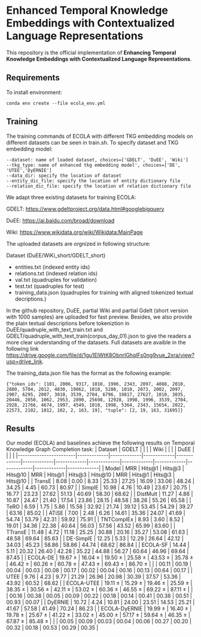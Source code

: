 # Enhanced Temporal Knowledge Embeddings with Contextualized Language Representations

This repository is the official implementation of **Enhancing Temporal Knowledge Embeddings with Contextualized Language Representations**. 

## Requirements

To install environment:

```setup
conda env create --file ecola_env.yml
```

## Training
The training commands of ECOLA with different TKG embedding models on different datasets can be seen in train.sh.
To specify dataset and TKG embedding model:

    --dataset: name of loaded dataset, choices=['GDELT', 'DuEE', 'Wiki']
    --tkg_type: name of enhanced tkg embedding model', choices=['DE', 'UTEE','DyERNIE']
    --data_dir: specify the location of dataset
    --entity_dic_file: specify the location of entity dictionary file
    --relation_dic_file: specify the location of relation dictionary file

We adapt three existing datasets for training ECOLA:

GDELT: https://www.gdeltproject.org/data.html#googlebigquery

DuEE: https://ai.baidu.com/broad/download

Wiki: https://www.wikidata.org/wiki/Wikidata:MainPage 


The uploaded datasets are orgnized in following structure: 

Dataset (DuEE/WiKi_short/GDELT_short)
 - entities.txt (indexed entity ids)
 - relations.txt  (indexed relation ids)
 - val.txt  (quadruples for validation)
 - test.txt  (quadruples for test)
 - training_data.json  (quadruples for training with aligned tokenized textual decriptions.)

In the github repository, DuEE, partial Wiki and partial Gdelt (short version with 1000 samples) are uploaded for fast preview.
Besides, we also provide the plain textual descriptions before tokeniztion in DuEE/quadruple_with_text_train.txt and GDELT/quadruple_with_text_train(corpus_day_01).json to give the readers a more clear understanding of the datasets.
Full datasets are avaible in the following link https://drive.google.com/file/d/1gu1ElWtK8ObnrlGhqlFs0ng9vue_2xra/view?usp=drive_link.

The training_data.json file has the format as the following example:

    {"token_ids": [101, 2006, 9317, 1010, 1996, 2343, 2097, 4088, 2010, 2880, 5704, 2012, 4830, 19862, 1010, 5288, 1010, 2073, 2002, 2097, 2907, 6295, 2007, 3010, 3539, 2704, 6796, 19817, 27627, 1010, 3035, 20446, 2050, 1062, 2953, 2890, 25698, 12928, 1998, 1996, 3539, 2704, 2928, 21766, 4674, 1997, 4549, 1010, 1998, 5364, 2343, 15654, 2022, 22573, 2102, 1012, 102, 2, 163, 19], "tuple": [2, 19, 163, 31695]}







## Results

Our model (ECOLA) and baselines achieve the following results on Temporal Knowledge Graph Completion task:
| Dataset                | GDELT       |             |             |             |  Wiki       |             |             |             | DuEE        |             |             |             |
|------------------------|-------------|-------------|-------------|-------------|-------------|-------------|-------------|-------------|-------------|-------------|-------------|-------------|
| Model                  | MRR         | Hits@1      | Hits@3      | Hits@10     | MRR         | Hits@1      | Hits@3      | Hits@10     | MRR         | Hits@1      | Hits@3      | Hits@10     |
| TransE                 | 8.08        | 0.00        | 8.33        | 25.33       | 27.25       | 16.09       | 33.06       | 48.24       | 34.25       | 4.45        | 60.73       | 80.97       |
| SimplE                 | 10.98       | 4.76        | 10.49       | 23.67       | 20.75       | 16.77       | 23.23       | 27.62       | 51.13       | 40.69       | 58.30       | 68.62       |
| DistMult               | 11.27       | 4.86        | 10.87       | 24.47       | 21.40       | 17.54       | 23.86       | 28.15       | 48.58       | 38.26       | 55.26       | 65.58       |
| TeRO                   | 6.59        | 1.75        | 5.86        | 15.58       | 32.92       | 21.74       | 39.12       | 53.45       | 54.29       | 39.27       | 63.16       | 85.02       |
| ATiSE                  | 7.00        | 2.48        | 6.26        | 14.61       | 35.36       | 24.07       | 41.69       | 54.74       | 53.79       | 42.31       | 59.92       | 75.91       |
| TNTComplEx             | 8.93        | 3.60        | 8.52        | 19.01       | 34.36       | 22.38       | 40.64       | 56.03       | 57.56       | 43.52       | 65.99       | 83.60       |
| TTransE                | 11.48       | 4.72        | 11.18       | 25.25       | 30.88       | 20.16       | 35.27       | 53.08       | 61.63       | 48.58       | 69.64       | 85.63       |
| DE-SimplE              | 12.25       | 5.33        | 12.29       | 26.64       | 42.12       | 34.03       | 45.23       | 58.86       | 58.86       | 44.74       | 68.62       | 86.84       |
| ECOLA-SF               | 14.44       | 5.11        | 20.32       | 26.40       | 42.28       | 35.22       | 44.88       | 56.27       | 60.64       | 46.96       | 69.64       | 87.45       |
| ECOLA-DE               | 19.67 &pm;  | 16.04 &pm;  | 19.50 &pm;  | 25.58 &pm;  | 43.53 &pm;  | 35.78 &pm;  | 46.42 &pm;  | 60.26 &pm;  | 60.78 &pm;  | 47.43 &pm;  | 69.43 &pm;  | 86.70 &pm;  |
|                        | 00.11       | 00.19       | 00.04       | 00.03       | 00.08       | 00.17       | 00.02       | 00.04       | 00.16       | 00.13       | 00.64       | 00.17       |
| UTEE                   | 9.76        | 4.23        | 9.77        | 21.29       | 26.96       | 20.98       | 30.39       | 37.57       | 53.36       | 43.92       | 60.52       | 68.62       |
| ECOLA-UTEE             | 19.11 &pm;  | 15.29 &pm;  | 19.46 &pm;  | 25.59 &pm;  | 38.35 &pm;  | 30.56 &pm;  | 42.11 &pm;  | 53.02 &pm;  | 60.36 &pm;  | 46.55 &pm;  | 69.22 &pm;  | 87.11 &pm;  |
|                        | 00.16       | 00.38       | 00.05       | 00.09       | 00.22       | 00.18       | 00.14       | 00.41       | 00.36       | 00.51       | 00.93       | 00.07       |
| DyERNIE                | 10.72       | 4.24        | 10.81       | 24.00       | 23.51       | 14.53       | 25.21       | 41.67       | 57.58       | 41.49       | 70.24       | 86.23       |
| ECOLA-DyERNIE          | 19.99 &pm;  | 16.40 &pm;  | 19.78 &pm;  | 25.67 &pm;  | 41.22 &pm;  | 33.02 &pm;  | 45.00 &pm;  | 57.17 &pm;  | 59.64 &pm;  | 46.35 &pm;  | 67.87 &pm;  | 85.48 &pm;  |
|                        | 00.05       | 00.09       | 00.03       | 00.04       | 00.06       | 00.27       | 00.20       | 00.32       | 00.18       | 00.53       | 00.29       | 00.35       |


